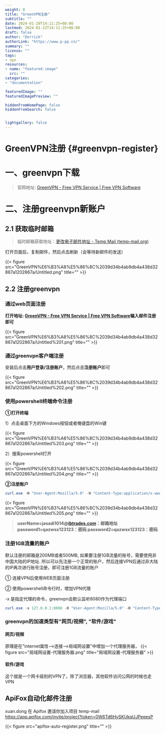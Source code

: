 ```yaml
---
weight: 0
title: "GreenVPN注册"
subtitle: ""
date: 2024-01-20T14:11:25+08:00
lastmod: 2024-01-22T14:11:25+08:00
draft: false
author: "Derrick"
authorLink: "https://www.p-pp.cn/"
summary: ""
license: ""
tags: 
- vpn
resources:
- name: "featured-image"
  src: ""
categories: 
- "documentation"

featuredImage: ""
featuredImagePreview: ""

hiddenFromHomePage: false
hiddenFromSearch: false


lightgallery: false
---
```


# GreenVPN注册 {#greenvpn-register}

# 一、greenvpn下载

> 官网地址: [GreenVPN - Free VPN Service | Free VPN Software](https://www.greenvpn.app/)
> 

# 二、注册greenvpn新账户

## 2.1 获取临时邮箱

> 临时邮箱获取地址：[更改电子邮件地址 - Temp Mail (temp-mail.org)](https://temp-mail.org/zh/change)
> 

打开页面后，复制邮件，然后点击刷新（会等待新邮件的发送）

<!-- ![Untitled](GreenVPN%E6%B3%A8%E5%86%8C%2039d34b4ab9db4a438d32867a1202867a/Untitled.png)
 -->
{{< figure src="GreenVPN%E6%B3%A8%E5%86%8C%2039d34b4ab9db4a438d32867a1202867a/Untitled.png" title="" >}}

## 2.2 注册greenvpn

### 通过web页面注册

**打开地址: [GreenVPN - Free VPN Service | Free VPN Software](https://www.greenvpn.app/login.shtml)输入邮件注册即可**

<!-- ![Untitled](GreenVPN%E6%B3%A8%E5%86%8C%2039d34b4ab9db4a438d32867a1202867a/Untitled%201.png) -->
{{< figure src="GreenVPN%E6%B3%A8%E5%86%8C%2039d34b4ab9db4a438d32867a1202867a/Untitled%201.png" title="" >}}

### 通过greenvpn客户端注册

安装后点击**用户登录/注册账户**，然后点击**注册账户**即可

<!-- ![Untitled](GreenVPN%E6%B3%A8%E5%86%8C%2039d34b4ab9db4a438d32867a1202867a/Untitled%202.png) -->
{{< figure src="GreenVPN%E6%B3%A8%E5%86%8C%2039d34b4ab9db4a438d32867a1202867a/Untitled%202.png" title="" >}}

### 使用powershell终端命令注册

**①打开终端**

1）点击桌面下方的Windows按钮或者俺键盘的Win键

<!-- ![Untitled](GreenVPN%E6%B3%A8%E5%86%8C%2039d34b4ab9db4a438d32867a1202867a/Untitled%203.png) -->
{{< figure src="GreenVPN%E6%B3%A8%E5%86%8C%2039d34b4ab9db4a438d32867a1202867a/Untitled%203.png" title="" >}}

2）搜索powershell打开

<!-- ![Untitled](GreenVPN%E6%B3%A8%E5%86%8C%2039d34b4ab9db4a438d32867a1202867a/Untitled%204.png) -->
{{< figure src="GreenVPN%E6%B3%A8%E5%86%8C%2039d34b4ab9db4a438d32867a1202867a/Untitled%204.png" title="" >}}

**②注册账户**

```powershell
curl.exe -H "User-Agent:Mozilla/5.0" -H "Content-Type:application/x-www-form-urlencoded" -X POST "https://www.wzjsq.xyz/regist.shtml?target=&userName=jasadi1014@ibtrades.com&password1=qazwsx123123&password2=qazwsx123123&device=web&identifier=web&register_submit=Sign+up"
```

<!-- ![Untitled](GreenVPN%E6%B3%A8%E5%86%8C%2039d34b4ab9db4a438d32867a1202867a/Untitled%205.png) -->
{{< figure src="GreenVPN%E6%B3%A8%E5%86%8C%2039d34b4ab9db4a438d32867a1202867a/Untitled%205.png" title="" >}}

> **userName=jasadi1014@[ibtrades.com](http://ibtrades.com/)：邮箱地址
password1=qazwsx123123：密码
password2=qazwsx123123：密码**
> 

### 注册1GB流量的账户

默认注册的邮箱是200MB或者500MB, 如果要注册1GB流量的账号，需要使用非中国大陆的IP地址. 所以可以先注册一个正常的账户，然后连接VPN后通过非大陆的IP再次进行账号注册，即可注册1GB流量的账户

① 连接VPN后使用WEB页面注册

② 使用powershell命令行时，增加VPN代理

-x 是指定代理的命令，greenvpn会默认监听8080作为代理端口

```powershell
curl.exe -x 127.0.0.1:8080 -H "User-Agent:Mozilla/5.0" -H "Content-Type:application/x-www-form-urlencoded" -X POST "https://www.wzjsq.xyz/regist.shtml?target=&userName=jasadi1014@ibtrades.com&password1=qazwsx123123&password2=qazwsx123123&device=web&identifier=web&register_submit=Sign+up"
```


### greenvpn的加速类型有"网页/视频", "软件/游戏"

#### 网页/视频

原理是在"internet属性-->连接-->局域网设置"中增加一个代理服务器，
{{< figure src="局域网设置-代理服务器.png" title="局域网设置-代理服务器" >}}

#### 软件/游戏

这个就是一个网卡级别的VPN了，除了浏览器，其他软件访问公网的时候也走VPN

## ApiFox自动化邮件注册

xuan.dong 在 Apifox 邀请你加入项目 temp-mail https://app.apifox.com/invite/project?token=0W6Td6HySKUkqUJPeeesP

{{< figure src="apifox-auto-register.png" title="" >}}
